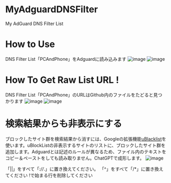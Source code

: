 # MyAdguardDNSFilter
My AdGuard DNS Filter List

# How to Use

DNS Filter List「PCAndPhone」をAdguardに読み込みます
![image](https://github.com/kozv/MyAdguardDNSFilter/assets/86694578/72f8f15f-c581-43d5-8f79-b7ef69e27752)
![image](https://github.com/kozv/MyAdguardDNSFilter/assets/86694578/b573b315-01d2-4bd5-adc3-d85be23a374a)

# How To Get Raw List URL !

DNS Filter List「PCAndPhone」のURLはGithub内のファイルをたどると見つかります
![image](https://github.com/kozv/MyAdguardDNSFilter/assets/86694578/c91be6b1-38c2-4c6d-a5c1-bb5eb1d28b16)
![image](https://github.com/kozv/MyAdguardDNSFilter/assets/86694578/24cfdbcd-0567-475b-a3fc-b1cd345f5b42)

# 検索結果からも非表示にする

ブロックしたサイト群を検索結果から消すには、Googleの拡張機能[uBlacklist](https://chrome.google.com/webstore/detail/pncfbmialoiaghdehhbnbhkkgmjanfhe)を使います。uBlockListの非表示するサイトのリストに、ブロックしたサイト群を追加します。Adguardとは記述のルールが異なるため、ファイル内のテキストをコピー＆ペーストをしても読み取りません。ChatGPTで成形します。
![image](https://github.com/kozv/MyAdguardDNSFilter/assets/86694578/b18bd1b5-a318-475e-90ff-d5e78f93a888)

「||」をすべて「*://*.」に置き換えてください。
「^」をすべて「/*」に置き換えてください
!で始まる行を削除してください
